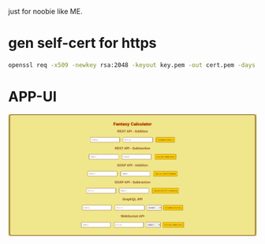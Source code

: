 just for noobie like ME.

# gen self-cert for https

```bash
openssl req -x509 -newkey rsa:2048 -keyout key.pem -out cert.pem -days 365 -nodes
```



# APP-UI
![App-UI](Picture/App-UI.png)



